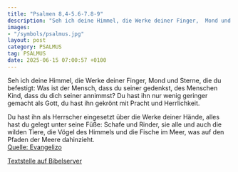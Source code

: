 ```yaml
---
title: "Psalmen 8,4-5.6-7.8-9"
description: "Seh ich deine Himmel, die Werke deiner Finger,  Mond und Sterne, die du befestigt: Was ist der Mensch, dass du seiner gedenkst, des Menschen Kind, dass du dich seiner annimmst? Du hast ihn nur wenig geringer gemacht als Gott, du hast ihn gekrönt mit Pracht und Herrlichkeit.  Du ...."
images:
- "/symbols/psalmus.jpg"
layout: post
category: PSALMUS
tag: PSALMUS
date: 2025-06-15 07:00:57 +0100
---
```

Seh ich deine Himmel, die Werke deiner Finger, 
Mond und Sterne, die du befestigt:
Was ist der Mensch, dass du seiner gedenkst, des Menschen Kind, dass du dich seiner annimmst?
Du hast ihn nur wenig geringer gemacht als Gott, du hast ihn gekrönt mit Pracht und Herrlichkeit.

Du hast ihn als Herrscher eingesetzt über die Werke deiner Hände, alles hast du gelegt unter seine Füße:
Schafe und Rinder, sie alle und auch die wilden Tiere,
die Vögel des Himmels und die Fische im Meer, was auf den Pfaden der Meere dahinzieht.<!--more--><br>
[Quelle: Evangelizo](https://evangeliumtagfuertag.org/DE/gospel)

[Textstelle auf Bibelserver](https://www.bibleserver.com/EU/ps8,4-5.6-7.8-9)
